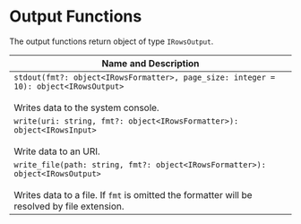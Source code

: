 # Output Functions

The output functions return object of type `IRowsOutput`.

| Name and Description |
| --- |
| `stdout(fmt?: object<IRowsFormatter>, page_size: integer = 10): object<IRowsOutput>`<br /><br /> Writes data to the system console. |
| `write(uri: string, fmt?: object<IRowsFormatter>): object<IRowsInput>` <br /><br /> Write data to an URI. |
| `write_file(path: string, fmt?: object<IRowsFormatter>): object<IRowsOutput>` <br /><br /> Writes data to a file. If `fmt` is omitted the formatter will be resolved by file extension. |
